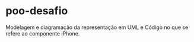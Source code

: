 # poo-desafio
Modelagem e diagramação da representação em UML e Código no que se refere ao componente iPhone.
